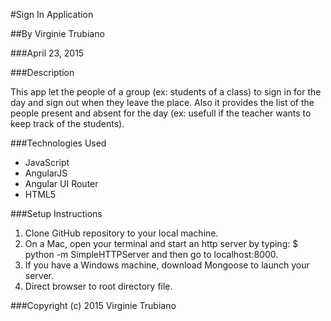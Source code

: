 #Sign In Application

##By Virginie Trubiano

###April 23, 2015

###Description

This app let the people of a group (ex: students of a class) to sign in for the day and sign out when they leave the place. Also it provides the list of the people present and absent for the day (ex: usefull if the teacher wants to keep track of the students).


###Technologies Used

* JavaScript
* AngularJS
* Angular UI Router
* HTML5

###Setup Instructions

1. Clone GitHub repository to your local machine.
2. On a Mac, open your terminal and start an http server by typing:
$ python -m SimpleHTTPServer and then go to  localhost:8000.
3. If you have a Windows machine, download Mongoose to launch your server.
4. Direct browser to root directory file.

###Copyright (c) 2015 Virginie Trubiano
